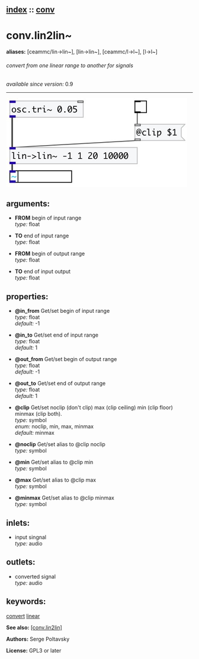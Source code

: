 [index](index.html) :: [conv](category_conv.html)
---

# conv.lin2lin~
**aliases:** [ceammc/lin-&gt;lin\~], [lin-&gt;lin\~], [ceammc/l-&gt;l\~], [l-&gt;l\~]


###### convert from one linear range to another for signals

*available since version:* 0.9

---




[![example](../examples/img/conv.lin2lin~.jpg)](../examples/pd/conv.lin2lin~.pd)



## arguments:

* **FROM**
begin of input range<br>
_type:_ float<br>

* **TO**
end of input range<br>
_type:_ float<br>

* **FROM**
begin of output range<br>
_type:_ float<br>

* **TO**
end of input output<br>
_type:_ float<br>





## properties:

* **@in_from** 
Get/set begin of input range<br>
_type:_ float<br>
_default:_ -1<br>

* **@in_to** 
Get/set end of input range<br>
_type:_ float<br>
_default:_ 1<br>

* **@out_from** 
Get/set begin of output range<br>
_type:_ float<br>
_default:_ -1<br>

* **@out_to** 
Get/set end of output range<br>
_type:_ float<br>
_default:_ 1<br>

* **@clip** 
Get/set noclip (don&#39;t clip) max (clip ceiling) min (clip floor) minmax (clip both).<br>
_type:_ symbol<br>
_enum:_ noclip, min, max, minmax<br>
_default:_ minmax<br>

* **@noclip** 
Get/set alias to @clip noclip<br>
_type:_ symbol<br>

* **@min** 
Get/set alias to @clip min<br>
_type:_ symbol<br>

* **@max** 
Get/set alias to @clip max<br>
_type:_ symbol<br>

* **@minmax** 
Get/set alias to @clip minmax<br>
_type:_ symbol<br>



## inlets:

* input singnal<br>
_type:_ audio



## outlets:

* converted signal<br>
_type:_ audio



## keywords:

[convert](keywords/convert.html)
[linear](keywords/linear.html)



**See also:**
[\[conv.lin2lin\]](conv.lin2lin.html)




**Authors:** Serge Poltavsky




**License:** GPL3 or later





